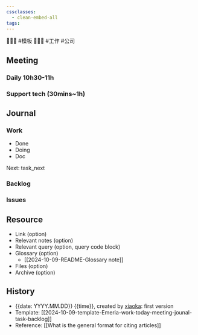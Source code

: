 ```yaml
---
cssclasses:
  - clean-embed-all
tags:
---
```


💩💩💩 #模板 💩💩💩 #工作 #公司

## Meeting

### Daily 10h30-11h

### Support tech (30mins~1h)

## Journal

### Work

- Done
- Doing
- Doc

Next:
task_next

### Backlog

### Issues

## Resource

- Link (option)
- Relevant notes (option)
- Relevant query (option, query code block)
- Glossary (option)
    - [[2024-10-09-README-Glossary note]]
- Files (option)
- Archive (option)

## History

- {{date: YYYY.MM.DD}} {{time}}, created by [xiaoka](https://www.xiaokaup.com/): first version
- Template: [[2024-10-09-template-Emeria-work-today-meeting-jounal-task-backlog]]
- Reference: [[What is the general format for citing articles]]
